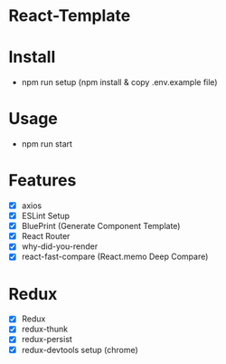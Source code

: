 # React-Template

# Install
- npm run setup (npm install & copy .env.example file)

# Usage
- npm run start

# Features
- [x] axios
- [x] ESLint Setup
- [x] BluePrint (Generate Component Template)
- [x] React Router
- [x] why-did-you-render
- [x] react-fast-compare (React.memo Deep Compare)

# Redux
- [x] Redux
- [x] redux-thunk
- [x] redux-persist
- [x] redux-devtools setup (chrome)
